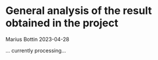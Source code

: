 General analysis of the result obtained in the project
================
Marius Bottin
2023-04-28

… currently processing…
